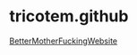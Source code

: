 # tricotem.github
<p><a href="file:///Users/emericthebaut/Desktop/BetterMotherFuckingWebsite.html">BetterMotherFuckingWebsite</a>